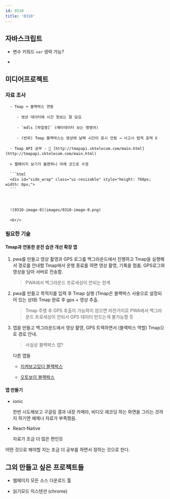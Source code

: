 ```yaml
---
id: 0310
title: '0310'
---
```


## 자바스크립트

- 변수 키워드 `var` 생략 가능?

-

## 미디어프로젝트

### 자료 조사

      - Tmap + 블랙박스 연동

         - 영상 데이터에 시간 정보는 잘 담김

         - `mdls [파일명]` (메타데이터 보는 명령어)

         - (번외) Tmap 블랙박스는 영상에 날짜 시간이 표시 안됨 → 사고시 법적 효력 X

      - Tmap API 공부 - 🔗 [http://tmapapi.sktelecom.com/main.html](http://tmapapi.sktelecom.com/main.html)

      > 웹페이지 보기가 불편하니 아래 코드로 수정

      ```html
      <div id="side_wrap" class="ui-resizable" style="height: 768px; width: 0px;">
      ```



      ![0310-image-0](images/0310-image-0.png)

      <br/>

### 필요한 기술

#### Tmap과 연동한 운전 습관 개선 확장 앱

1. pwa를 만들고 영상 촬영과 GPS 로그를 백그라운드에서 진행하고 Tmap을 실행해서 경로를 안내함 Tmap에서 운행 종료를 하면 영상 촬영, 기록을 멈춤. GPS로그와 영상을 담아 서버로 전송함.

   > PWA에서 백그라운드 프로세싱이 안되는 한계

1. pwa를 만들고 목적지를 입력 후 Tmap 실행 (Tmap은 블랙박스 사용으로 설정되어 있는 상태) Tmap 완료 후 gps + 영상 추출.

   > Tmap 주행 후 GPS 추출이 가능하지 않으면 마찬가지로 PWA에서 백그라운드 프로세싱이 안되서 GPS 데이터 만드는게 불가능할 듯

1. 앱을 만들고 백그라운드에서 영상 촬영, GPS 트랙하면서 (블랙박스 역할) Tmap으로 경로 안내.

   > 사실상 블랙박스 앱?

   다른 앱들

   - [지켜보고있다 블랙박스](https://apps.apple.com/kr/app/%EC%A7%80%EC%BC%9C%EB%B3%B4%EA%B3%A0%EC%9E%88%EB%8B%A4-%EB%B8%94%EB%9E%99%EB%B0%95%EC%8A%A4/id1105489515)

   - [오토보이 블랙박스](https://play.google.com/store/apps/details?id=com.happyconz.blackbox&hl=ko)

#### 앱 만들기

- ionic

  한번 시도해보고 구글링 결과 내장 카메라, 비디오 레코딩 하는 화면을 그리는 것까지 하기엔 예제나 자료가 부족했음.

- React-Native

  자료가 조금 더 많은 편인듯

어떤 것으로 해야할 지는 조금 더 공부를 하면서 정하는 것으로 한다.

## 그외 만들고 싶은 프로젝트들

- 웹페이지 모든 소스 다운로드 툴

- 읽기모드 익스텐션 (chrome)

<br/>

<br/>
